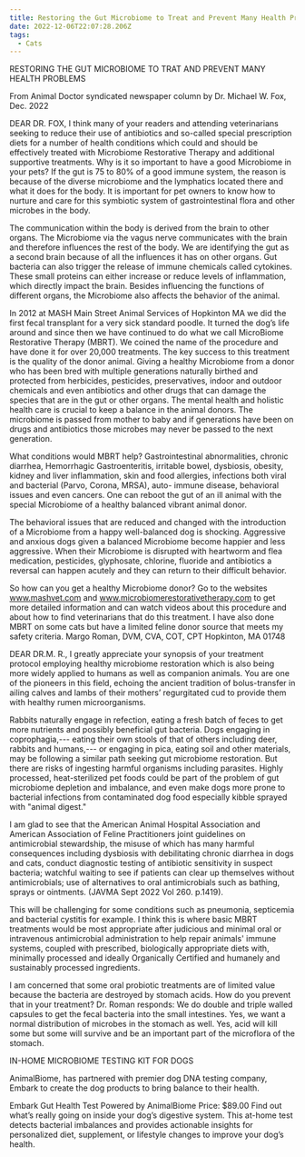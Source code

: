 ```yaml
---
title: Restoring the Gut Microbiome to Treat and Prevent Many Health Problems
date: 2022-12-06T22:07:28.206Z
tags:
  - Cats
---
```

RESTORING THE GUT MICROBIOME TO TRAT AND PREVENT  MANY HEALTH PROBLEMS

From Animal Doctor syndicated newspaper column by Dr. Michael W. Fox, Dec. 2022 
 
DEAR DR. FOX, I think many of your readers and attending veterinarians seeking to reduce their use of antibiotics and so-called special prescription diets for a number of health conditions which could and should be effectively treated with Microbiome Restorative Therapy and additional supportive treatments. Why is it so important to have a good Microbiome in your pets? If the gut is 75 to 80% of a good immune system, the reason is because of the diverse microbiome and the lymphatics located there and what it does for the body. It is important for pet owners to know how to nurture and care for this symbiotic system of gastrointestinal flora and other microbes in the body.

 The communication within the body is derived from the brain to other organs. The Microbiome via the vagus nerve communicates with the brain and therefore influences the rest of the body. We are identifying the gut as a second brain because of all the influences it has on other organs. Gut bacteria can also trigger the release of immune chemicals called cytokines. These small proteins can either increase or reduce levels of inflammation, which directly impact the brain. Besides influencing the functions of different organs, the Microbiome also affects the behavior of the animal.


In 2012 at MASH Main Street Animal Services of Hopkinton MA we did the first fecal transplant for a very sick standard poodle. It turned the dog’s life around and since then we have continued to do what we call MicroBiome Restorative Therapy (MBRT).  We coined the name of the procedure and have done it for over 20,000 treatments. The key success to this treatment is the quality of the donor animal. Giving a healthy Microbiome from a donor who has been bred with multiple generations naturally birthed and protected from herbicides, pesticides, preservatives, indoor and outdoor chemicals and even antibiotics and other drugs that can damage the species that are in the gut or other organs. The mental health and holistic health care is crucial to keep a balance in the animal donors. The microbiome is passed from mother to baby and if generations have been on drugs and antibiotics those microbes may never be passed to the next generation. 


What conditions would MBRT help? Gastrointestinal abnormalities, chronic diarrhea, Hemorrhagic Gastroenteritis, irritable bowel, dysbiosis, obesity, kidney and liver inflammation, skin and food allergies, infections both viral and bacterial (Parvo, Corona, MRSA), auto- immune disease, behavioral issues and even cancers. One can reboot the gut of an ill animal with the special Microbiome of a healthy balanced vibrant animal donor.

The behavioral issues that are reduced and changed with the introduction of a Microbiome from a happy well-balanced dog is shocking. Aggressive and anxious dogs given a balanced Microbiome become happier and less aggressive. When their Microbiome is disrupted with heartworm and flea medication, pesticides, glyphosate, chlorine, fluoride and antibiotics a reversal can happen acutely and they can return to their difficult behavior. 


So how can you get a healthy Microbiome donor?  Go to the websites www.mashvet.com and www.microbiomerestorativetherapy.com to get more detailed information and can watch videos about this procedure and about how to find veterinarians that do this treatment. I have also done MBRT on some cats but have a limited feline donor source that meets my safety criteria. 
Margo Roman, DVM, CVA, COT, CPT 
Hopkinton, MA 01748


DEAR DR.M. R., I greatly appreciate your synopsis of your treatment protocol employing healthy microbiome restoration which is also being more widely applied to humans as well as companion animals. You are one of the pioneers in this field, echoing the ancient tradition of bolus-transfer in ailing calves and lambs of their mothers’ regurgitated cud to provide them with healthy rumen microorganisms.

 Rabbits naturally engage in refection, eating a fresh batch of feces to get more nutrients and possibly beneficial gut bacteria. Dogs engaging in coprophagia,--- eating their own stools of that of others including deer, rabbits and humans,--- or engaging in pica, eating soil and other materials, may be following a similar path seeking gut microbiome restoration. But there are risks of ingesting harmful organisms including parasites. Highly processed, heat-sterilized pet foods could be part of the problem of gut microbiome depletion and imbalance, and even make dogs more prone to bacterial infections from contaminated dog food especially kibble sprayed with "animal digest." 

I am glad to see that the American Animal Hospital Association  and American Association of Feline Practitioners joint guidelines on antimicrobial stewardship, the misuse of which has many harmful consequences including dysbiosis with debilitating chronic diarrhea in dogs and cats, conduct diagnostic testing of antibiotic sensitivity in suspect bacteria; watchful waiting to see if patients can clear up themselves without antimicrobials; use of alternatives to oral antimicrobials such as bathing, sprays or ointments. (JAVMA Sept 2022 Vol 260. p.1419). 

This will be challenging for some conditions such as pneumonia, septicemia and bacterial cystitis for example. I think this is where basic MBRT treatments would be most appropriate after judicious and minimal oral or intravenous antimicrobial administration to help repair animals' immune systems, coupled with prescribed, biologically appropriate diets with, minimally processed and ideally Organically Certified and humanely and sustainably processed ingredients.


I am concerned that some oral probiotic treatments are of limited value because the bacteria are destroyed by stomach acids. How do you prevent that in your treatment?
Dr. Roman responds: We do double and triple walled capsules to get the fecal bacteria into the small intestines. Yes, we want a normal distribution of microbes in the stomach as well. Yes, acid will kill some but some will survive and be an important part of the microflora of the stomach.  


IN-HOME MICROBIOME TESTING KIT FOR DOGS

 AnimalBiome, has partnered with premier dog DNA testing company, Embark to create the dog products to bring balance to their health.

 Embark Gut Health Test Powered by AnimalBiome
Price: $89.00 Find out what’s really going on inside your dog’s digestive system. This at-home test detects bacterial imbalances and provides actionable insights for personalized diet, supplement, or lifestyle changes to improve your dog’s health.
